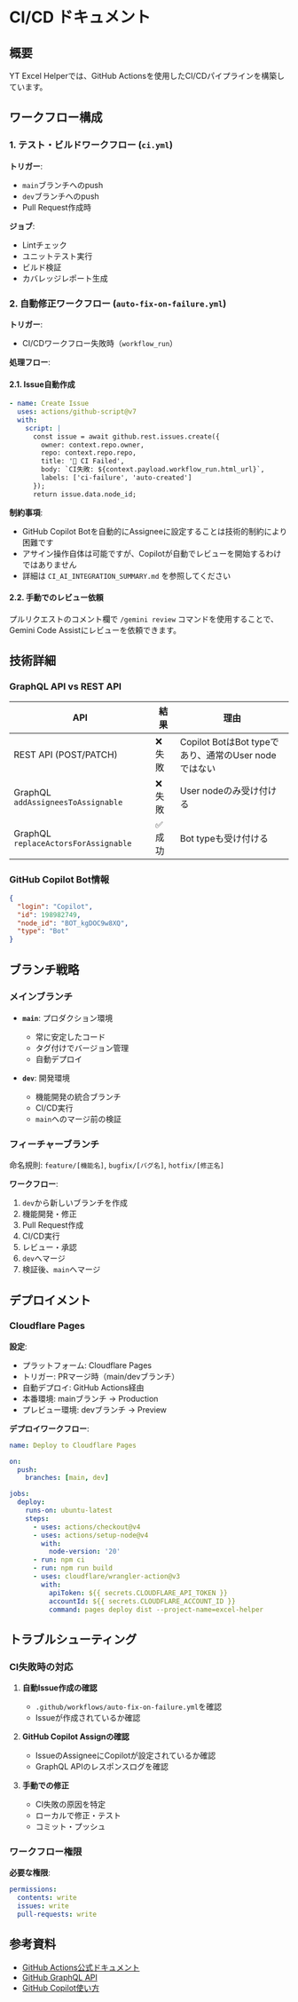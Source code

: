 # CI/CD ドキュメント

## 概要

YT Excel Helperでは、GitHub Actionsを使用したCI/CDパイプラインを構築しています。

## ワークフロー構成

### 1. テスト・ビルドワークフロー (`ci.yml`)

**トリガー**:
- `main`ブランチへのpush
- `dev`ブランチへのpush
- Pull Request作成時

**ジョブ**:
- Lintチェック
- ユニットテスト実行
- ビルド検証
- カバレッジレポート生成

### 2. 自動修正ワークフロー (`auto-fix-on-failure.yml`)

**トリガー**:
- CI/CDワークフロー失敗時（`workflow_run`）

**処理フロー**:

#### 2.1. Issue自動作成
```yaml
- name: Create Issue
  uses: actions/github-script@v7
  with:
    script: |
      const issue = await github.rest.issues.create({
        owner: context.repo.owner,
        repo: context.repo.repo,
        title: '🔴 CI Failed',
        body: `CI失敗: ${context.payload.workflow_run.html_url}`,
        labels: ['ci-failure', 'auto-created']
      });
      return issue.data.node_id;
```

**制約事項**:
- GitHub Copilot Botを自動的にAssigneeに設定することは技術的制約により困難です
- アサイン操作自体は可能ですが、Copilotが自動でレビューを開始するわけではありません
- 詳細は `CI_AI_INTEGRATION_SUMMARY.md` を参照してください

#### 2.2. 手動でのレビュー依頼

プルリクエストのコメント欄で `/gemini review` コマンドを使用することで、Gemini Code Assistにレビューを依頼できます。

## 技術詳細

### GraphQL API vs REST API

| API | 結果 | 理由 |
|-----|------|------|
| REST API (POST/PATCH) | ❌ 失敗 | Copilot BotはBot typeであり、通常のUser nodeではない |
| GraphQL `addAssigneesToAssignable` | ❌ 失敗 | User nodeのみ受け付ける |
| GraphQL `replaceActorsForAssignable` | ✅ 成功 | Bot typeも受け付ける |

### GitHub Copilot Bot情報

```json
{
  "login": "Copilot",
  "id": 198982749,
  "node_id": "BOT_kgDOC9w8XQ",
  "type": "Bot"
}
```

## ブランチ戦略

### メインブランチ

- **`main`**: プロダクション環境
  - 常に安定したコード
  - タグ付けでバージョン管理
  - 自動デプロイ

- **`dev`**: 開発環境
  - 機能開発の統合ブランチ
  - CI/CD実行
  - `main`へのマージ前の検証

### フィーチャーブランチ

命名規則: `feature/[機能名]`, `bugfix/[バグ名]`, `hotfix/[修正名]`

**ワークフロー**:
1. `dev`から新しいブランチを作成
2. 機能開発・修正
3. Pull Request作成
4. CI/CD実行
5. レビュー・承認
6. `dev`へマージ
7. 検証後、`main`へマージ

## デプロイメント

### Cloudflare Pages

**設定**:
- プラットフォーム: Cloudflare Pages
- トリガー: PRマージ時（main/devブランチ）
- 自動デプロイ: GitHub Actions経由
- 本番環境: mainブランチ → Production
- プレビュー環境: devブランチ → Preview

**デプロイワークフロー**:
```yaml
name: Deploy to Cloudflare Pages

on:
  push:
    branches: [main, dev]

jobs:
  deploy:
    runs-on: ubuntu-latest
    steps:
      - uses: actions/checkout@v4
      - uses: actions/setup-node@v4
        with:
          node-version: '20'
      - run: npm ci
      - run: npm run build
      - uses: cloudflare/wrangler-action@v3
        with:
          apiToken: ${{ secrets.CLOUDFLARE_API_TOKEN }}
          accountId: ${{ secrets.CLOUDFLARE_ACCOUNT_ID }}
          command: pages deploy dist --project-name=excel-helper
```

## トラブルシューティング

### CI失敗時の対応

1. **自動Issue作成の確認**
   - `.github/workflows/auto-fix-on-failure.yml`を確認
   - Issueが作成されているか確認

2. **GitHub Copilot Assignの確認**
   - IssueのAssigneeにCopilotが設定されているか確認
   - GraphQL APIのレスポンスログを確認

3. **手動での修正**
   - CI失敗の原因を特定
   - ローカルで修正・テスト
   - コミット・プッシュ

### ワークフロー権限

**必要な権限**:
```yaml
permissions:
  contents: write
  issues: write
  pull-requests: write
```

## 参考資料

- [GitHub Actions公式ドキュメント](https://docs.github.com/en/actions)
- [GitHub GraphQL API](https://docs.github.com/en/graphql)
- [GitHub Copilot使い方](https://docs.github.com/en/copilot)
